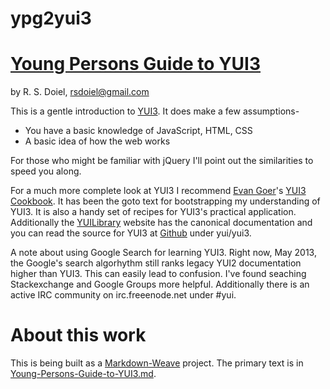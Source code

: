 ypg2yui3
========

# [Young Persons Guide to YUI3](Young-Persons-Guide-to-YUI3)

by R. S. Doiel, <rsdoiel@gmail.com>

This is a gentle introduction to [YUI3][]. It does make a few assumptions-

* You have a basic knowledge of JavaScript, HTML, CSS
* A basic idea of how the web works

For those who might be familiar with jQuery I'll point out the similarities
to speed you along.

For a much more complete look at YUI3 I recommend [Evan Goer](http://www.goer.org/)'s
[YUI3 Cookbook](http://shop.oreilly.com/product/0636920013303.do). It has been the goto
text for bootstrapping my understanding of YUI3. It is also a handy set of recipes
for YUI3's practical application.  Additionally the [YUILibrary](http://yuilibrary.com)
website has the canonical documentation and you can read the source for YUI3 at
[Github](https://github.com/yui/yui3) under yui/yui3.

A note about using Google Search for learning YUI3. Right now, May 2013, the Google's search
algorhythm still ranks legacy YUI2 documentation higher than YUI3.  This can easily lead
to confusion. I've found seaching Stackexchange and Google Groups more helpful. Additionally
there is an active IRC community on irc.freeenode.net under #yui.


[YUI3]: http://yuilibrary.com "YUI3 was at version 3.10.0 at the time this article was written"

# About this work

This is being built as a [Markdown-Weave](http://github.com/rsdoiel/mweave) project. The primary
text is in [Young-Persons-Guide-to-YUI3.md](Young-Persons-Guide-to-YUI3.md).
